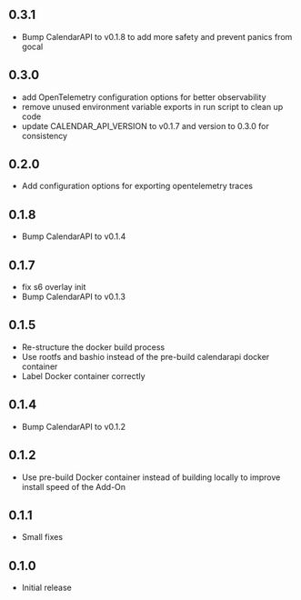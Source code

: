 <!-- https://developers.home-assistant.io/docs/add-ons/presentation#keeping-a-changelog -->

## 0.3.1

- Bump CalendarAPI to v0.1.8 to add more safety and prevent panics from gocal

## 0.3.0

- add OpenTelemetry configuration options for better observability
- remove unused environment variable exports in run script to clean up code
- update CALENDAR_API_VERSION to v0.1.7 and version to 0.3.0 for consistency

## 0.2.0

- Add configuration options for exporting opentelemetry traces

## 0.1.8

- Bump CalendarAPI to v0.1.4

## 0.1.7

- fix s6 overlay init
- Bump CalendarAPI to v0.1.3

## 0.1.5

- Re-structure the docker build process
- Use rootfs and bashio instead of the pre-build calendarapi docker container
- Label Docker container correctly

## 0.1.4

- Bump CalendarAPI to v0.1.2

## 0.1.2

- Use pre-build Docker container instead of building locally to improve install speed of the Add-On

## 0.1.1

- Small fixes

## 0.1.0

- Initial release
